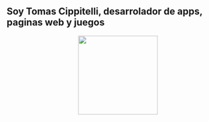 ## Soy Tomas Cippitelli, desarrolador de apps, paginas web y juegos
<div align="center">
  <a href="https://github.com/TomasCippi">
  <img height="180em" src="https://github-readme-stats.vercel.app/api?username=TomasCippi&show_icons=true&title_color=ff0000"/>
</div>
